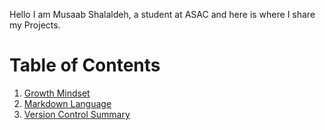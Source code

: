 Hello I am Musaab Shalaldeh, a student at ASAC and here is
where I share my Projects.


# Table of Contents
1. [Growth Mindset](https://musaabshalaldeh.github.io/reading-notes/GrowthMindset)
2. [Markdown Language](https://musaabshalaldeh.github.io/reading-notes/read1)
3. [Version Control Summary](https://musaabshalaldeh.github.io/reading-notes/read2)